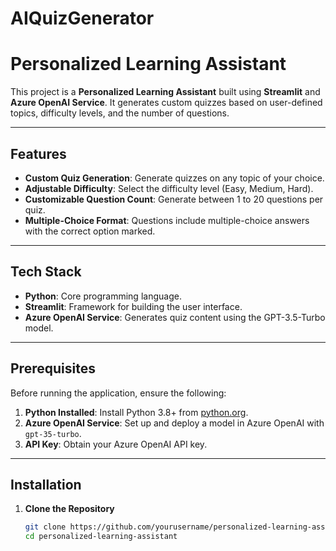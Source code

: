 # AIQuizGenerator

# Personalized Learning Assistant

This project is a **Personalized Learning Assistant** built using **Streamlit** and **Azure OpenAI Service**. It generates custom quizzes based on user-defined topics, difficulty levels, and the number of questions.

---

## Features

- **Custom Quiz Generation**: Generate quizzes on any topic of your choice.
- **Adjustable Difficulty**: Select the difficulty level (Easy, Medium, Hard).
- **Customizable Question Count**: Generate between 1 to 20 questions per quiz.
- **Multiple-Choice Format**: Questions include multiple-choice answers with the correct option marked.

---

## Tech Stack

- **Python**: Core programming language.
- **Streamlit**: Framework for building the user interface.
- **Azure OpenAI Service**: Generates quiz content using the GPT-3.5-Turbo model.

---

## Prerequisites

Before running the application, ensure the following:

1. **Python Installed**: Install Python 3.8+ from [python.org](https://www.python.org/).
2. **Azure OpenAI Service**: Set up and deploy a model in Azure OpenAI with `gpt-35-turbo`.
3. **API Key**: Obtain your Azure OpenAI API key.

---

## Installation

1. **Clone the Repository**
   ```bash
   git clone https://github.com/yourusername/personalized-learning-assistant.git
   cd personalized-learning-assistant
